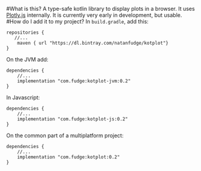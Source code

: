 #What is this?
A type-safe kotlin library to display plots in a browser. It uses [Plotly.js](https://plot.ly/javascript/) internally. 
It is currently very early in development, but usable. 
#How do I add it to my project?
In `build.gradle`, add this:
```
repositories {
   //...
    maven { url "https://dl.bintray.com/natanfudge/kotplot"}
}
```

On the JVM add:
```
dependencies {
    //...
    implementation "com.fudge:kotplot-jvm:0.2"
}
```
In Javascript:
```
dependencies {
    //...
    implementation "com.fudge:kotplot-js:0.2"
}
```
On the common part of a multiplatform project:
```
dependencies {
    //...
    implementation "com.fudge:kotplot:0.2"
}
```

